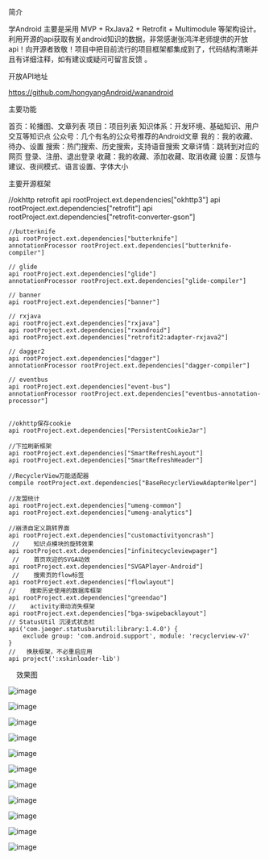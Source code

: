  
简介

学Android 主要是采用 MVP + RxJava2 + Retrofit + Multimodule 等架构设计。利用开源的api获取有关android知识的数据，非常感谢张鸿洋老师提供的开放api！向开源者致敬！项目中把目前流行的项目框架都集成到了，代码结构清晰并且有详细注释，如有建议或疑问可留言反馈 。

开放API地址

https://github.com/hongyangAndroid/wanandroid

主要功能

首页：轮播图、文章列表
项目：项目列表
知识体系：开发环境、基础知识、用户交互等知识点
公众号：几个有名的公众号推荐的Android文章
我的：我的收藏、待办、设置
搜索：热门搜索、历史搜索，支持语音搜索
文章详情：跳转到对应的网页
登录、注册、退出登录
收藏：我的收藏、添加收藏、取消收藏
设置：反馈与建议、夜间模式、语言设置、字体大小
 

主要开源框架

//okhttp retrofit
    api rootProject.ext.dependencies["okhttp3"]
    api rootProject.ext.dependencies["retrofit"]
    api rootProject.ext.dependencies["retrofit-converter-gson"]
 
    //butterknife
    api rootProject.ext.dependencies["butterknife"]
    annotationProcessor rootProject.ext.dependencies["butterknife-compiler"]
 
    // glide
    api rootProject.ext.dependencies["glide"]
    annotationProcessor rootProject.ext.dependencies["glide-compiler"]
 
    // banner
    api rootProject.ext.dependencies["banner"]
 
    // rxjava
    api rootProject.ext.dependencies["rxjava"]
    api rootProject.ext.dependencies["rxandroid"]
    api rootProject.ext.dependencies["retrofit2:adapter-rxjava2"]
 
    // dagger2
    api rootProject.ext.dependencies["dagger"]
    annotationProcessor rootProject.ext.dependencies["dagger-compiler"]
 
    // eventbus
    api rootProject.ext.dependencies["event-bus"]
    annotationProcessor rootProject.ext.dependencies["eventbus-annotation-processor"]
 
 
    //okhttp保存cookie
    api rootProject.ext.dependencies["PersistentCookieJar"]
 
    //下拉刷新框架
    api rootProject.ext.dependencies["SmartRefreshLayout"]
    api rootProject.ext.dependencies["SmartRefreshHeader"]
 
    //RecyclerView万能适配器
    compile rootProject.ext.dependencies["BaseRecyclerViewAdapterHelper"]
 
    //友盟统计
    api rootProject.ext.dependencies["umeng-common"]
    api rootProject.ext.dependencies["umeng-analytics"]
 
    //崩溃自定义跳转界面
    api rootProject.ext.dependencies["customactivityoncrash"]
     //    知识点模块的旋转效果
    api rootProject.ext.dependencies["infinitecycleviewpager"]
     //    首页欢迎的SVGA动效
    api rootProject.ext.dependencies["SVGAPlayer-Android"]
     //    搜索页的flow标签
    api rootProject.ext.dependencies["flowlayout"]
    //    搜索历史使用的数据库框架
    api rootProject.ext.dependencies["greendao"]
    //    activity滑动消失框架
    api rootProject.ext.dependencies["bga-swipebacklayout"]
    // StatusUtil 沉浸式状态栏
    api('com.jaeger.statusbarutil:library:1.4.0') {
        exclude group: 'com.android.support', module: 'recyclerview-v7'
    }
    //   换肤框架，不必重启应用
    api project(':xskinloader-lib')
 
 
效果图

![image](https://github.com/gaoleiandroid1201/BiuBike/raw/master/material/screenshots/pic1.jpg)

![image](https://github.com/gaoleiandroid1201/BiuBike/raw/master/material/screenshots/pic2.jpg)

![image](https://github.com/gaoleiandroid1201/BiuBike/raw/master/material/screenshots/pic3.jpg)

![image](https://github.com/gaoleiandroid1201/BiuBike/raw/master/material/screenshots/pic4.jpg)

![image](https://github.com/gaoleiandroid1201/BiuBike/raw/master/material/screenshots/pic5.jpg)

![image](https://github.com/gaoleiandroid1201/BiuBike/raw/master/material/screenshots/pic6.jpg)

![image](https://github.com/gaoleiandroid1201/BiuBike/raw/master/material/screenshots/pic7.jpg)

![image](https://github.com/gaoleiandroid1201/BiuBike/raw/master/material/screenshots/pic8.jpg)

![image](https://github.com/gaoleiandroid1201/BiuBike/raw/master/material/screenshots/pic9.jpg)

![image](https://github.com/gaoleiandroid1201/BiuBike/raw/master/material/screenshots/pic10.jpg)

![image](https://github.com/gaoleiandroid1201/BiuBike/raw/master/material/screenshots/pic11.jpg)











